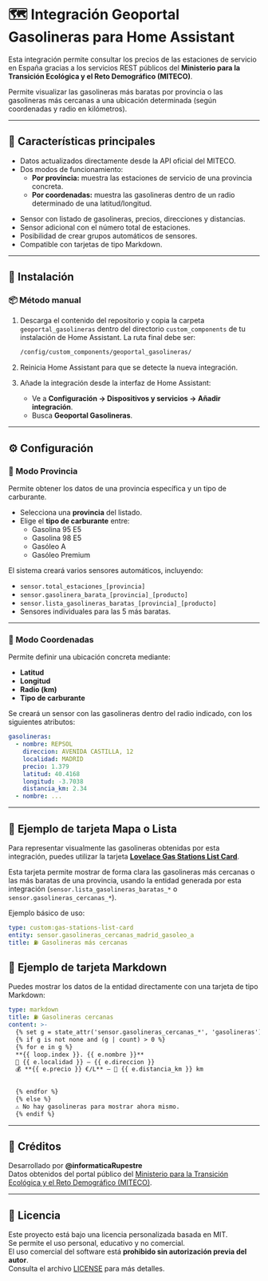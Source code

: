 
# 🗺️ Integración Geoportal Gasolineras para Home Assistant

Esta integración permite consultar los precios de las estaciones de servicio en España
gracias a los servicios REST públicos del **Ministerio para la Transición Ecológica y el Reto Demográfico (MITECO)**.

Permite visualizar las gasolineras más baratas por provincia o las gasolineras más cercanas
a una ubicación determinada (según coordenadas y radio en kilómetros).

---

## 🚀 Características principales

- Datos actualizados directamente desde la API oficial del MITECO.
- Dos modos de funcionamiento:
  - **Por provincia:** muestra las estaciones de servicio de una provincia concreta.
  - **Por coordenadas:** muestra las gasolineras dentro de un radio determinado de una latitud/longitud.

[//]: # (- Cálculo automático de distancias &#40;Haversine&#41;.)
[//]: # (- Conversión de coordenadas con coma a punto decimal.)
- Sensor con listado de gasolineras, precios, direcciones y distancias.
- Sensor adicional con el número total de estaciones.
- Posibilidad de crear grupos automáticos de sensores.
- Compatible con tarjetas de tipo Markdown.

---

## 🧰 Instalación

### 📦 Método manual

1. Descarga el contenido del repositorio y copia la carpeta `geoportal_gasolineras`
   dentro del directorio `custom_components` de tu instalación de Home Assistant.
   La ruta final debe ser:

   ```bash
   /config/custom_components/geoportal_gasolineras/
   ```

2. Reinicia Home Assistant para que se detecte la nueva integración.

3. Añade la integración desde la interfaz de Home Assistant:
   - Ve a **Configuración → Dispositivos y servicios → Añadir integración**.
   - Busca **Geoportal Gasolineras**.

---

## ⚙️ Configuración

### 🔹 Modo Provincia

Permite obtener los datos de una provincia específica y un tipo de carburante.

- Selecciona una **provincia** del listado.
- Elige el **tipo de carburante** entre:
  - Gasolina 95 E5
  - Gasolina 98 E5
  - Gasóleo A
  - Gasóleo Premium

El sistema creará varios sensores automáticos, incluyendo:
- `sensor.total_estaciones_[provincia]`
- `sensor.gasolinera_barata_[provincia]_[producto]`
- `sensor.lista_gasolineras_baratas_[provincia]_[producto]`
- Sensores individuales para las 5 más baratas.

---

### 🔹 Modo Coordenadas

Permite definir una ubicación concreta mediante:
- **Latitud**
- **Longitud**
- **Radio (km)**
- **Tipo de carburante**

Se creará un sensor con las gasolineras dentro del radio indicado, con los siguientes atributos:

```yaml
gasolineras:
  - nombre: REPSOL
    direccion: AVENIDA CASTILLA, 12
    localidad: MADRID
    precio: 1.379
    latitud: 40.4168
    longitud: -3.7038
    distancia_km: 2.34
  - nombre: ...
```

---
## 🧾 Ejemplo de tarjeta Mapa o Lista

Para representar visualmente las gasolineras obtenidas por esta integración, puedes utilizar la tarjeta
[**Lovelace Gas Stations List Card**](https://github.com/informaticaRupestre/lovelace-gas-stations-list-card).

Esta tarjeta permite mostrar de forma clara las gasolineras más cercanas o las más baratas de una provincia,
usando la entidad generada por esta integración (`sensor.lista_gasolineras_baratas_*` o `sensor.gasolineras_cercanas_*`).

Ejemplo básico de uso:

```yaml
type: custom:gas-stations-list-card
entity: sensor.gasolineras_cercanas_madrid_gasoleo_a
title: ⛽ Gasolineras más cercanas
```

## 🧾 Ejemplo de tarjeta Markdown

Puedes mostrar los datos de la entidad directamente con una tarjeta de tipo Markdown:

```yaml
type: markdown
title: ⛽ Gasolineras cercanas
content: >-
  {% set g = state_attr('sensor.gasolineras_cercanas_*', 'gasolineras') %}
  {% if g is not none and (g | count) > 0 %}
  {% for e in g %}
  **{{ loop.index }}. {{ e.nombre }}**  
  📍 {{ e.localidad }} — {{ e.direccion }}  
  💰 **{{ e.precio }} €/L** — 🧭 {{ e.distancia_km }} km  
  
  
  {% endfor %}
  {% else %}
  ⚠️ No hay gasolineras para mostrar ahora mismo.
  {% endif %}
```

---

## 🧠 Créditos

Desarrollado por **@informaticaRupestre**  
Datos obtenidos del portal público del [Ministerio para la Transición Ecológica y el Reto Demográfico (MITECO)](https://geoportalgasolineras.es/).

---

## 🪪 Licencia

Este proyecto está bajo una licencia personalizada basada en MIT.  
Se permite el uso personal, educativo y no comercial.  
El uso comercial del software está **prohibido sin autorización previa del autor**.  
Consulta el archivo [LICENSE](./LICENSE) para más detalles.